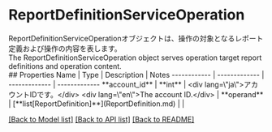 # ReportDefinitionServiceOperation

<div lang=\"ja\">ReportDefinitionServiceOperationオブジェクトは、操作の対象となるレポート定義および操作の内容を表します。</div> <div lang=\"en\">The ReportDefinitionServiceOperation object serves operation target report definitions and operation content.</div> 
## Properties
Name | Type | Description | Notes
------------ | ------------- | ------------- | -------------
**account_id** | **int** | &lt;div lang&#x3D;\&quot;ja\&quot;&gt;アカウントIDです。&lt;/div&gt; &lt;div lang&#x3D;\&quot;en\&quot;&gt;The account ID.&lt;/div&gt;  | 
**operand** | [**list[ReportDefinition]**](ReportDefinition.md) |  | 

[[Back to Model list]](../README.md#documentation-for-models) [[Back to API list]](../README.md#documentation-for-api-endpoints) [[Back to README]](../README.md)


